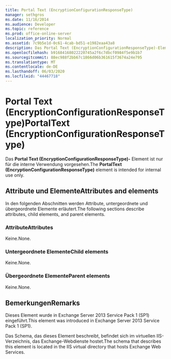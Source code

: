 ```yaml
---
title: Portal Text (EncryptionConfigurationResponseType)
manager: sethgros
ms.date: 11/16/2014
ms.audience: Developer
ms.topic: reference
ms.prod: office-online-server
localization_priority: Normal
ms.assetid: 7c9b5e1d-0c61-4cab-bd51-e1982eaa43a8
description: Das Portal Text (EncryptionConfigurationResponseType)-Element ist nur für die interne Verwendung vorgesehen.
ms.openlocfilehash: b91684168022220745a2f6c7dbcf0984f5e9b1b7
ms.sourcegitcommit: 88ec988f2bb67c1866d06b361615f3674a24e795
ms.translationtype: MT
ms.contentlocale: de-DE
ms.lasthandoff: 06/03/2020
ms.locfileid: "44467718"
---
```

# <a name="portaltext-encryptionconfigurationresponsetype"></a><span data-ttu-id="3ccc4-103">Portal Text (EncryptionConfigurationResponseType)</span><span class="sxs-lookup"><span data-stu-id="3ccc4-103">PortalText (EncryptionConfigurationResponseType)</span></span>

<span data-ttu-id="3ccc4-104">Das **Portal Text (EncryptionConfigurationResponseType)-** Element ist nur für die interne Verwendung vorgesehen.</span><span class="sxs-lookup"><span data-stu-id="3ccc4-104">The **PortalText (EncryptionConfigurationResponseType)** element is intended for internal use only.</span></span> 

## <a name="attributes-and-elements"></a><span data-ttu-id="3ccc4-105">Attribute und Elemente</span><span class="sxs-lookup"><span data-stu-id="3ccc4-105">Attributes and elements</span></span>

<span data-ttu-id="3ccc4-106">In den folgenden Abschnitten werden Attribute, untergeordnete und übergeordnete Elemente erläutert.</span><span class="sxs-lookup"><span data-stu-id="3ccc4-106">The following sections describe attributes, child elements, and parent elements.</span></span>
  
### <a name="attributes"></a><span data-ttu-id="3ccc4-107">Attribute</span><span class="sxs-lookup"><span data-stu-id="3ccc4-107">Attributes</span></span>

<span data-ttu-id="3ccc4-108">Keine.</span><span class="sxs-lookup"><span data-stu-id="3ccc4-108">None.</span></span>
  
### <a name="child-elements"></a><span data-ttu-id="3ccc4-109">Untergeordnete Elemente</span><span class="sxs-lookup"><span data-stu-id="3ccc4-109">Child elements</span></span>

<span data-ttu-id="3ccc4-110">Keine.</span><span class="sxs-lookup"><span data-stu-id="3ccc4-110">None.</span></span>
  
### <a name="parent-elements"></a><span data-ttu-id="3ccc4-111">Übergeordnete Elemente</span><span class="sxs-lookup"><span data-stu-id="3ccc4-111">Parent elements</span></span>

<span data-ttu-id="3ccc4-112">Keine.</span><span class="sxs-lookup"><span data-stu-id="3ccc4-112">None.</span></span>
  
## <a name="remarks"></a><span data-ttu-id="3ccc4-113">Bemerkungen</span><span class="sxs-lookup"><span data-stu-id="3ccc4-113">Remarks</span></span>

<span data-ttu-id="3ccc4-114">Dieses Element wurde in Exchange Server 2013 Service Pack 1 (SP1) eingeführt.</span><span class="sxs-lookup"><span data-stu-id="3ccc4-114">This element was introduced in Exchange Server 2013 Service Pack 1 (SP1).</span></span>
  
<span data-ttu-id="3ccc4-115">Das Schema, das dieses Element beschreibt, befindet sich im virtuellen IIS-Verzeichnis, das Exchange-Webdienste hostet.</span><span class="sxs-lookup"><span data-stu-id="3ccc4-115">The schema that describes this element is located in the IIS virtual directory that hosts Exchange Web Services.</span></span>
  

